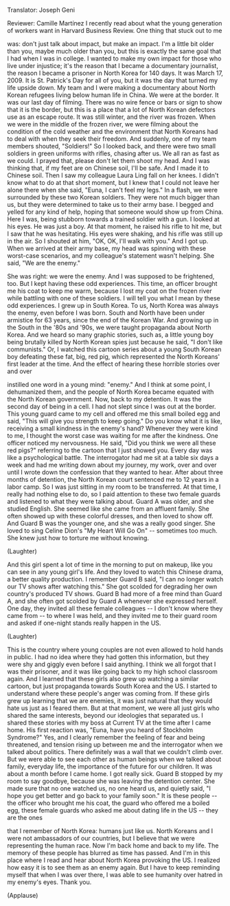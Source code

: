 

Translator: Joseph Geni

Reviewer: Camille Martínez
I recently read about
what the young generation of workers want
in Harvard Business Review.
One thing that stuck out to me

was: don&#39;t just talk about impact,
but make an impact.
I&#39;m a little bit older than you,
maybe much older than you,
but this is exactly the same goal
that I had when I was in college.
I wanted to make my own impact
for those who live under injustice;
it&#39;s the reason that I became
a documentary journalist,
the reason I became
a prisoner in North Korea for 140 days.
It was March 17, 2009.
It is St. Patrick&#39;s Day for all of you,
but it was the day
that turned my life upside down.
My team and I were making a documentary
about North Korean refugees
living below human life in China.
We were at the border.
It was our last day of filming.
There was no wire fence
or bars
or sign to show that it is the border,
but this is a place that a lot
of North Korean defectors use
as an escape route.
It was still winter,
and the river was frozen.
When we were in the middle
of the frozen river,
we were filming about
the condition of the cold weather
and the environment
that North Koreans had to deal with
when they seek their freedom.
And suddenly, one
of my team members shouted,
&quot;Soldiers!&quot;
So I looked back,
and there were two small soldiers
in green uniforms with rifles,
chasing after us.
We all ran as fast as we could.
I prayed that, please
don&#39;t let them shoot my head.
And I was thinking that,
if my feet are on Chinese soil,
I&#39;ll be safe.
And I made it to Chinese soil.
Then I saw my colleague
Laura Ling fall on her knees.
I didn&#39;t know what to do
at that short moment,
but I knew that I could not
leave her alone there
when she said,
&quot;Euna, I can&#39;t feel my legs.&quot;
In a flash, we were surrounded
by these two Korean soldiers.
They were not much bigger than us,
but they were determined
to take us to their army base.
I begged and yelled for any kind of help,
hoping that someone
would show up from China.
Here I was, being stubborn
towards a trained soldier with a gun.
I looked at his eyes.
He was just a boy.
At that moment,
he raised his rifle to hit me,
but I saw that he was hesitating.
His eyes were shaking,
and his rifle was still up in the air.
So I shouted at him,
&quot;OK, OK, I&#39;ll walk with you.&quot;
And I got up.
When we arrived at their army base,
my head was spinning
with these worst-case scenarios,
and my colleague&#39;s
statement wasn&#39;t helping.
She said, &quot;We are the enemy.&quot;

She was right: we were the enemy.
And I was supposed to be frightened, too.
But I kept having these odd experiences.
This time, an officer brought me his coat
to keep me warm,
because I lost my coat on the frozen river
while battling with one of these soldiers.
I will tell you what I mean
by these odd experiences.
I grew up in South Korea.
To us, North Korea was always the enemy,
even before I was born.
South and North have been
under armistice for 63 years,
since the end of the Korean War.
And growing up in the South
in the &#39;80s and &#39;90s,
we were taught propaganda
about North Korea.
And we heard so many graphic stories,
such as, a little young boy
being brutally killed
by North Korean spies
just because he said,
&quot;I don&#39;t like communists.&quot;
Or, I watched this cartoon series
about a young South Korean boy
defeating these fat, big, red pig,
which represented the North Koreans&#39;
first leader at the time.
And the effect of hearing
these horrible stories over and over

instilled one word in a young mind:
&quot;enemy.&quot;
And I think at some point,
I dehumanized them,
and the people of North Korea
became equated
with the North Korean government.
Now, back to my detention.
It was the second day
of being in a cell.
I had not slept
since I was out at the border.
This young guard came to my cell
and offered me this small boiled egg
and said, &quot;This will give you
strength to keep going.&quot;
Do you know what it is like,
receiving a small kindness
in the enemy&#39;s hand?
Whenever they were kind to me,
I thought the worst case
was waiting for me after the kindness.
One officer noticed my nervousness.
He said, &quot;Did you think
we were all these red pigs?&quot;
referring to the cartoon
that I just showed you.
Every day was like a psychological battle.
The interrogator had me sit at a table
six days a week
and had me writing down
about my journey, my work,
over and over until I wrote down
the confession that they wanted to hear.
After about three months of detention,
the North Korean court sentenced me
to 12 years in a labor camp.
So I was just sitting in my room
to be transferred.
At that time, I really had
nothing else to do,
so I paid attention
to these two female guards
and listened to what
they were talking about.
Guard A was older,
and she studied English.
She seemed like she came
from an affluent family.
She often showed up
with these colorful dresses,
and then loved to show off.
And Guard B was the younger one,
and she was a really good singer.
She loved to sing Celine Dion&#39;s
&quot;My Heart Will Go On&quot; --
sometimes too much.
She knew just how
to torture me without knowing.

(Laughter)

And this girl spent a lot of time
in the morning to put on makeup,
like you can see in any young girl&#39;s life.
And they loved to watch
this Chinese drama,
a better quality production.
I remember Guard B said,
&quot;I can no longer watch our TV shows
after watching this.&quot;
She got scolded
for degrading her own country&#39;s
produced TV shows.
Guard B had more
of a free mind than Guard A,
and she often got scolded by Guard A
whenever she expressed herself.
One day, they invited
all these female colleagues --
I don&#39;t know where they came from --
to where I was held,
and they invited me
to their guard room
and asked
if one-night stands
really happen in the US.

(Laughter)

This is the country where
young couples are not even allowed
to hold hands in public.
I had no idea where they
had gotten this information,
but they were shy and giggly
even before I said anything.
I think we all forgot
that I was their prisoner,
and it was like going back
to my high school classroom again.
And I learned that these girls also
grew up watching a similar cartoon,
but just propaganda towards
South Korea and the US.
I started to understand where
these people&#39;s anger was coming from.
If these girls grew up
learning that we are enemies,
it was just natural
that they would hate us
just as I feared them.
But at that moment, we were all just girls
who shared the same interests,
beyond our ideologies that separated us.
I shared these stories with my boss
at Current TV at the time
after I came home.
His first reaction was,
&quot;Euna, have you heard
of Stockholm Syndrome?&quot;
Yes, and I clearly remember
the feeling of fear
and being threatened,
and tension rising up
between me and the interrogator
when we talked about politics.
There definitely was a wall
that we couldn&#39;t climb over.
But we were able to see
each other as human beings
when we talked about family,
everyday life,
the importance of the future
for our children.
It was about a month before I came home.
I got really sick.
Guard B stopped by my room to say goodbye,
because she was leaving
the detention center.
She made sure that no one watched us,
no one heard us,
and quietly said,
&quot;I hope you get better
and go back to your family soon.&quot;
It is these people --
the officer who brought me his coat,
the guard who offered me a boiled egg,
these female guards who asked me
about dating life in the US --
they are the ones

that I remember of North Korea:
humans just like us.
North Koreans and I were not
ambassadors of our countries,
but I believe that we were representing
the human race.
Now I&#39;m back home and back to my life.
The memory of these people
has blurred as time has passed.
And I&#39;m in this place
where I read and hear
about North Korea provoking the US.
I realized how easy it is
to see them as an enemy again.
But I have to keep reminding myself
that when I was over there,
I was able to see humanity
over hatred
in my enemy&#39;s eyes.
Thank you.

(Applause)

